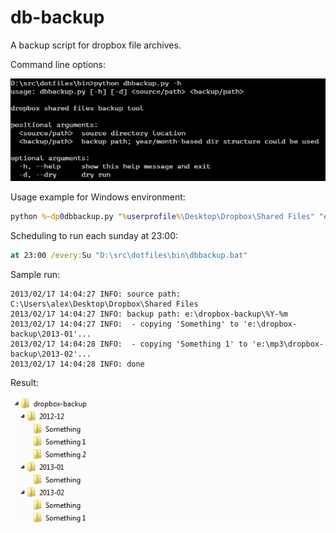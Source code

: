 # db-backup

A backup script for dropbox file archives.

Command line options:

![help](screenshots/help.png)

Usage example for Windows environment:

```bat
python %~dp0dbbackup.py "%userprofile%\Desktop\Dropbox\Shared Files" "e:\dropbox-backup\%%Y-%%m" %1
```

Scheduling to run each sunday at 23:00:

```bat
at 23:00 /every:Su "D:\src\dotfiles\bin\dbbackup.bat"
```

Sample run:

```
2013/02/17 14:04:27 INFO: source path: C:\Users\alex\Desktop\Dropbox\Shared Files
2013/02/17 14:04:27 INFO: backup path: e:\dropbox-backup\%Y-%m
2013/02/17 14:04:27 INFO:  - copying 'Something' to 'e:\dropbox-backup\2013-01'...
2013/02/17 14:04:28 INFO:  - copying 'Something 1' to 'e:\mp3\dropbox-backup\2013-02'...
2013/02/17 14:04:28 INFO: done
```

Result:

![backup dir](screenshots/backup-dir.png)
